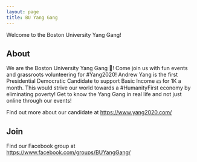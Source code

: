 ```yaml
---
layout: page
title: BU Yang Gang
---
```


Welcome to the Boston University Yang Gang!

## About

We are the Boston University Yang Gang 🧢! Come join us with fun events and grassroots volunteering for #Yang2020! Andrew Yang is the first Presidential Democratic Candidate to support Basic Income 💵 for 1K a month. This would strive our world towards a #HumanityFirst economy by eliminating poverty! Get to know the Yang Gang in real life and not just online through our events!

Find out more about our candidate at https://www.yang2020.com/

## Join

Find our Facebook group at https://www.facebook.com/groups/BUYangGang/

